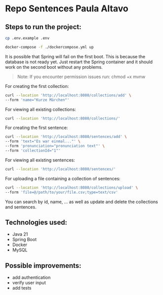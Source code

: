 # Repo Sentences Paula Altavo

## Steps to run the project:

```bash
cp .env.example .env
```

```bash
docker-compose -f ./dockercompose.yml up 
```
It is possible that Spring will fail on the first boot. This is because the database is not ready yet. Just restart the Spring container and it should work on the second boot without any problems.

> Note: If you encounter permission issues run: chmod +x mvnw

For creating the first collection:
```bash
curl --location 'http://localhost:8080/collections/add' \
--form 'name="Kurze Märchen"'
```

For viewing all existing collections:
```bash
curl --location 'http://localhost:8080/collections/'
```

For creating the first sentence:
```bash
curl --location 'http://localhost:8080/sentences/add' \
--form 'text="Es war einmal..."' \
--form 'pronunciation="pronunciation text"' \
--form 'collectionId="1"'
```

For viewing all existing sentences:
```bash
curl --location 'http://localhost:8080/sentences/'
```

For uploading a file containing a collection of sentences:
```bash
curl --location 'http://localhost:8080/collections/upload' \
--form 'file=@/path/to/your/file.csv;type=text/csv' 
```

You can search by id, name, ... as well as update and delete the collections and sentences.

## Technologies used:

- Java 21
- Spring Boot
- Docker
- MySQL

## Possible improvements:

- add authentication
- verify user input
- add tests